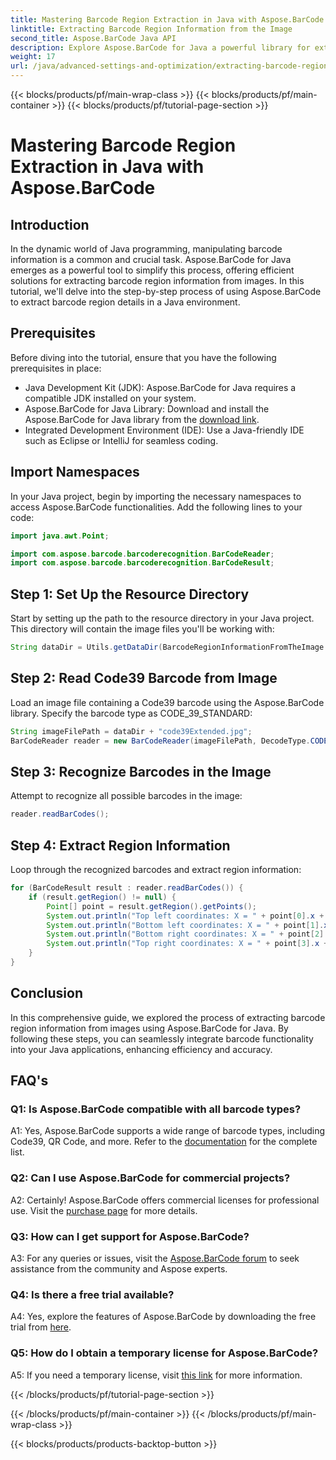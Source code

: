 ```yaml
---
title: Mastering Barcode Region Extraction in Java with Aspose.BarCode
linktitle: Extracting Barcode Region Information from the Image
second_title: Aspose.BarCode Java API
description: Explore Aspose.BarCode for Java a powerful library for extracting barcode region details effortlessly. Enhance your Java applications with precision.
weight: 17
url: /java/advanced-settings-and-optimization/extracting-barcode-region-information/
---
```


{{< blocks/products/pf/main-wrap-class >}}
{{< blocks/products/pf/main-container >}}
{{< blocks/products/pf/tutorial-page-section >}}

# Mastering Barcode Region Extraction in Java with Aspose.BarCode

## Introduction

In the dynamic world of Java programming, manipulating barcode information is a common and crucial task. Aspose.BarCode for Java emerges as a powerful tool to simplify this process, offering efficient solutions for extracting barcode region information from images. In this tutorial, we'll delve into the step-by-step process of using Aspose.BarCode to extract barcode region details in a Java environment.

## Prerequisites

Before diving into the tutorial, ensure that you have the following prerequisites in place:

- Java Development Kit (JDK): Aspose.BarCode for Java requires a compatible JDK installed on your system.
- Aspose.BarCode for Java Library: Download and install the Aspose.BarCode for Java library from the [download link](https://releases.aspose.com/barcode/java/).
- Integrated Development Environment (IDE): Use a Java-friendly IDE such as Eclipse or IntelliJ for seamless coding.

## Import Namespaces

In your Java project, begin by importing the necessary namespaces to access Aspose.BarCode functionalities. Add the following lines to your code:

```java
import java.awt.Point;

import com.aspose.barcode.barcoderecognition.BarCodeReader;
import com.aspose.barcode.barcoderecognition.BarCodeResult;


```

## Step 1: Set Up the Resource Directory

Start by setting up the path to the resource directory in your Java project. This directory will contain the image files you'll be working with:

```java
String dataDir = Utils.getDataDir(BarcodeRegionInformationFromTheImage.class) + "BarcodeReader/advanced_features/";
```

## Step 2: Read Code39 Barcode from Image

Load an image file containing a Code39 barcode using the Aspose.BarCode library. Specify the barcode type as CODE_39_STANDARD:

```java
String imageFilePath = dataDir + "code39Extended.jpg";
BarCodeReader reader = new BarCodeReader(imageFilePath, DecodeType.CODE_39_STANDARD);
```

## Step 3: Recognize Barcodes in the Image

Attempt to recognize all possible barcodes in the image:

```java
reader.readBarCodes();
```

## Step 4: Extract Region Information

Loop through the recognized barcodes and extract region information:

```java
for (BarCodeResult result : reader.readBarCodes()) {
    if (result.getRegion() != null) {
        Point[] point = result.getRegion().getPoints();
        System.out.println("Top left coordinates: X = " + point[0].x + ", Y = " + point[0].y);
        System.out.println("Bottom left coordinates: X = " + point[1].x + ", Y = " + point[1].y);
        System.out.println("Bottom right coordinates: X = " + point[2].x + ", Y = " + point[2].y);
        System.out.println("Top right coordinates: X = " + point[3].x + ", Y = " + point[3].y);
    }
}
```

## Conclusion

In this comprehensive guide, we explored the process of extracting barcode region information from images using Aspose.BarCode for Java. By following these steps, you can seamlessly integrate barcode functionality into your Java applications, enhancing efficiency and accuracy.

## FAQ's

### Q1: Is Aspose.BarCode compatible with all barcode types?

A1: Yes, Aspose.BarCode supports a wide range of barcode types, including Code39, QR Code, and more. Refer to the [documentation](https://reference.aspose.com/barcode/java/) for the complete list.

### Q2: Can I use Aspose.BarCode for commercial projects?

A2: Certainly! Aspose.BarCode offers commercial licenses for professional use. Visit the [purchase page](https://purchase.aspose.com/buy) for more details.

### Q3: How can I get support for Aspose.BarCode?

A3: For any queries or issues, visit the [Aspose.BarCode forum](https://forum.aspose.com/c/barcode/13) to seek assistance from the community and Aspose experts.

### Q4: Is there a free trial available?

A4: Yes, explore the features of Aspose.BarCode by downloading the free trial from [here](https://releases.aspose.com/).

### Q5: How do I obtain a temporary license for Aspose.BarCode?

A5: If you need a temporary license, visit [this link](https://purchase.aspose.com/temporary-license/) for more information.

{{< /blocks/products/pf/tutorial-page-section >}}

{{< /blocks/products/pf/main-container >}}
{{< /blocks/products/pf/main-wrap-class >}}

{{< blocks/products/products-backtop-button >}}
